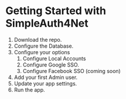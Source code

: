 # Getting Started with SimpleAuth4Net

1. Download the repo.
1. Configure the Database.
1. Configure your options
    1. Configure Local Accounts
    1. Configure Google SSO.
    1. Configure Facebook SSO (coming soon)
1. Add your first Admin user.
1. Update your app settings.
1. Run the app.
